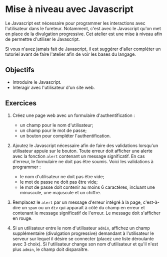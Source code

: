 Mise à niveau avec Javascript
=============================

Le Javascript est nécessaire pour programmer les interactions avec l'utilisateur
dans le fureteur. Notamment, c'est avec le Javascript qu'on met en place de la
divulgation progressive. Cet atelier est une mise à niveau afin de permettre
d'utiliser le Javascript.

Si vous n'avez jamais fait de Javascript, il est suggérer d'aller compléter un
tutoriel avant de faire l'atelier afin de voir les bases du langage.

Objectifs
---------

* Introduire le Javascript.
* Interagir avec l'utilisateur d'un site web.

Exercices
---------

1. Créez une page web avec un formulaire d'authentification :
   * un champ pour le nom d'utilisateur;
   * un champ pour le mot de passe;
   * un bouton pour compléter l'authentification.

2. Ajoutez le Javascript nécessaire afin de faire des validations lorsqu'un
   utilisateur appuie sur le bouton. Toute erreur doit afficher une alerte avec
   la fonction `alert` contenant un message significatif. En cas d'erreur, le
   formulaire ne doit pas être soumis. Voici les validations à programmer :
   * le nom d'utilisateur ne doit pas être vide;
   * le mot de passe ne doit pas être vide;
   * le mot de passe doit contenir au moins 6 caractères, incluant une
     minuscule, une majuscule et un chiffre.

3. Remplacez le `alert` par un message d'erreur intégré à la page, c'est-à-dire
   un `span` ou un `div` qui apparaît à côté du champ en erreur et contenant le
   message significatif de l'erreur. Le message doit s'afficher en rouge.

4. Si un utilisateur entre le nom d'utilisateur `admin`, affichez un champ
   supplémentaire (divulgation progressive) demandant à l'utilisateur le serveur
   sur lequel il désire se connecter (placez une liste déroulante avec 3 choix).
   Si l'utilisateur change son nom d'utilisateur et qu'il n'est plus `admin`, le
   champ doit disparaître.
